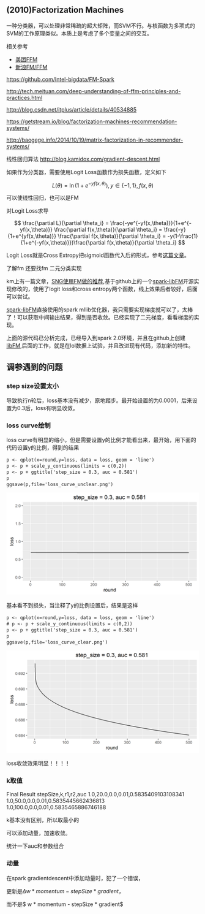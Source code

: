 ## (2010)Factorization Machines

一种分类器，可以处理非常稀疏的超大矩阵，而SVM不行。与核函数为多项式的SVM的工作原理类似。本质上是考虑了多个变量之间的交互。

相关参考

* [美团FFM](http://tech.meituan.com/deep-understanding-of-ffm-principles-and-practices.html)
* [新浪FM/FFM](http://www.52caml.com/head_first_ml/ml-chapter9-factorization-family/#)



https://github.com/Intel-bigdata/FM-Spark

http://tech.meituan.com/deep-understanding-of-ffm-principles-and-practices.html


http://blog.csdn.net/itplus/article/details/40534885

https://getstream.io/blog/factorization-machines-recommendation-systems/

http://baogege.info/2014/10/19/matrix-factorization-in-recommender-systems/

线性回归算法
http://blog.kamidox.com/gradient-descent.html


如果作为分类器，需要使用Logit Loss函数作为损失函数，定义如下

$$
  L(\theta) = \ln{(1+e^{-yf(x,\theta)})}, y \in \{-1,1\},f(x,\theta)
$$

可以使线性回归，也可以是FM


对Logit Loss求导

$$
  \frac{\partial L}{\partial \theta_i} =  \frac{-ye^{-yf(x,\theta)}}{1+e^{-yf(x,\theta)}} \frac{\partial f(x,\theta)}{\partial \theta_i} = \frac{-y}{1+e^{yf(x,\theta)}}    \frac{\partial f(x,\theta)}{\partial \theta_i} =  -y(1-\frac{1}{1+e^{-yf(x,\theta)}})\frac{\partial f(x,\theta)}{\partial \theta_i}
$$

Logit Loss就是Cross Extropy把sigmoid函数代入后的形式，参考[这篇文章](https://www.codelast.com/%E5%8E%9F%E5%88%9B-%E7%94%A8%E4%BA%BA%E8%AF%9D%E8%A7%A3%E9%87%8A%E6%9C%BA%E5%99%A8%E5%AD%A6%E4%B9%A0%E4%B8%AD%E7%9A%84logistic-regression%EF%BC%88%E9%80%BB%E8%BE%91%E5%9B%9E%E5%BD%92%EF%BC%89/)。


了解fm
还要找fm 二元分类实现



km上有一篇文章，[SNG使用FM做的推荐](http://km.oa.com/group/22605/articles/show/292186?kmref=search&from_page=1&no=5),基于github上的一个[spark-libFM](https://github.com/zhengruifeng/spark-libFM/blob/master/src/main/scala/org/apache/spark/mllib/regression/FactorizationMachine.scala)开源实现修改的，使用了logit loss和cross entropy两个函数，线上效果后者较好，后面可以尝试。

[spark-libFM](https://github.com/zhengruifeng/spark-libFM/blob/master/src/main/scala/org/apache/spark/mllib/regression/FactorizationMachine.scala)直接使用的spark mllib优化器，我只需要实现梯度就可以了，太棒了！可以获取中间输出结果，得到是否收敛。已经实现了二元梯度，看看梯度的实现。

上面的源代码已分析完成，已经导入到spark 2.0环境，并且在github上创建[libFM](https://github.com/bourneli/libFM),后面的工作，就是在lol数据上试验，并且改进现有代码，添加新的特性。


## 调参遇到的问题

### step size设置太小

导致执行n轮后，loss基本没有减少，原地踏步。最开始设置的为0.0001，后来设置为0.3后，loss有明显收敛。

### loss curve绘制

loss curve有明显的缩小，但是需要设置y的比例才能看出来，最开始，用下面的代码设置y的比例，得到的结果

```
p <- qplot(x=round,y=loss, data = loss, geom = 'line')
p <- p + scale_y_continuous(limits = c(0,2))
p <- p + ggtitle('step_size = 0.3, auc = 0.581')
p
ggsave(p,file='loss_curve_unclear.png')
```

<img src='img/loss_curve_unclear.png'/>

基本看不到损失，当注释了y的比例设置后，结果是这样

```
p <- qplot(x=round,y=loss, data = loss, geom = 'line')
# p <- p + scale_y_continuous(limits = c(0,2))
p <- p + ggtitle('step_size = 0.3, auc = 0.581')
p
ggsave(p,file='loss_curve_clear.png')
```
<img src='img/loss_curve_clear.png'/>

loss收敛效果明显！！！！


### k取值

Final Result
stepSize,k,r1,r2,auc
1.0,20.0,0.0,0.01,0.5835409103108341
1.0,50.0,0.0,0.01,0.5835445662436813
1.0,100.0,0.0,0.01,0.5835465886746188


k基本没有区别，所以取最小的


可以添加动量，加速收敛。


统计一下auc和参数组合


### 动量

在spark gradientdescent中添加动量时，犯了一个错误，

更新是$\Delta w * momentum - stepSize * gradient$，

而不是$ w * momentum - stepSize * gradient$

